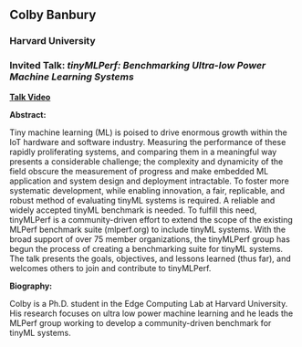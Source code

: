 ## Colby Banbury

### Harvard University

### Invited Talk:  *tinyMLPerf: Benchmarking Ultra-low Power Machine Learning Systems*

**[Talk Video](https://drive.google.com/file/d/1YLYDe2xRvxT7mslKvK3sJPqXxv3Tb0Va/view?usp=sharing)**


**Abstract:**

Tiny machine learning (ML) is poised to drive enormous growth within the IoT hardware and software industry. Measuring the performance of these rapidly proliferating systems, and comparing them in a meaningful way presents a considerable challenge; the complexity and dynamicity of the field obscure the measurement of progress and make embedded ML application and system design and deployment intractable. To foster more systematic development, while enabling innovation, a fair, replicable, and robust method of evaluating tinyML systems is required. A reliable and widely accepted tinyML benchmark is needed. To fulfill this need, tinyMLPerf is a community-driven effort to extend the scope of the existing MLPerf benchmark suite (mlperf.org) to include tinyML systems. With the broad support of over 75 member organizations, the tinyMLPerf group has begun the process of creating a benchmarking suite for tinyML systems. The talk presents the goals, objectives, and lessons learned (thus far), and welcomes others to join and contribute to tinyMLPerf.

**Biography:**

Colby is a Ph.D. student in the Edge Computing Lab at Harvard University. His research focuses on ultra low power machine learning and he leads the MLPerf group working to develop a community-driven benchmark for tinyML systems.
 

